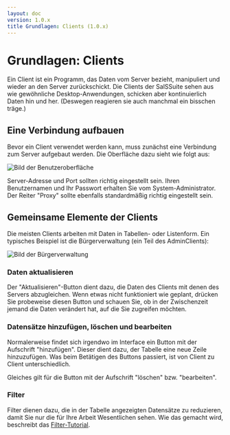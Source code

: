 ```yaml
---
layout: doc
version: 1.0.x
title Grundlagen: Clients (1.0.x)
---
```

# Grundlagen: Clients

Ein Client ist ein Programm, das Daten vom Server bezieht, manipuliert und wieder an den Server zur&uuml;ckschickt. Die Clients der SalSSuite sehen aus wie gew&ouml;hnliche Desktop-Anwendungen, schicken aber kontinuierlich Daten hin und her. (Deswegen reagieren sie auch manchmal ein bisschen tr&auml;ge.)

## Eine Verbindung aufbauen

Bevor ein Client verwendet werden kann, muss zun&auml;chst eine Verbindung zum Server aufgebaut werden. Die Oberfl&auml;che dazu sieht wie folgt aus:

![Bild der Benutzeroberfl&auml;che](http://img706.imageshack.us/img706/8369/clientsconnecttoserver.png)

Server-Adresse und Port sollten richtig eingestellt sein. Ihren Benutzernamen und Ihr Passwort erhalten Sie vom System-Administrator. Der Reiter "Proxy" sollte ebenfalls standardm&auml;&szlig;ig richtig eingestellt sein.

## Gemeinsame Elemente der Clients

Die meisten Clients arbeiten mit Daten in Tabellen- oder Listenform. Ein typisches Beispiel ist die B&uuml;rgerverwaltung (ein Teil des AdminClients):

![Bild der B&uuml;rgerverwaltung](http://img508.imageshack.us/img508/6321/adminclientcitizenmanag.png)

### Daten aktualisieren

Der "Aktualisieren"-Button dient dazu, die Daten des Clients mit denen des Servers abzugleichen. Wenn etwas nicht funktioniert wie geplant, dr&uuml;cken Sie probeweise diesen Button und schauen Sie, ob in der Zwischenzeit jemand die Daten ver&auml;ndert hat, auf die Sie zugreifen m&ouml;chten.

### Datens&auml;tze hinzuf&uuml;gen, l&ouml;schen und bearbeiten

Normalerweise findet sich irgendwo im Interface ein Button mit der Aufschrift "hinzuf&uuml;gen". Dieser dient dazu, der Tabelle eine neue Zeile hinzuzuf&uuml;gen. Was beim Bet&auml;tigen des Buttons passiert, ist von Client zu Client unterschiedlich.

Gleiches gilt f&uuml;r die Button mit der Aufschrift "l&ouml;schen" bzw. "bearbeiten".

### Filter

Filter dienen dazu, die in der Tabelle angezeigten Datens&auml;tze zu reduzieren, damit Sie nur die f&uuml;r Ihre Arbeit Wesentlichen sehen. Wie das gemacht wird, beschreibt das [Filter-Tutorial](Tut_Filtering.html).
